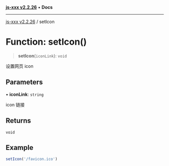 [**js-xxx v2.2.26**](../README.md) • **Docs**

***

[js-xxx v2.2.26](../README.md) / setIcon

# Function: setIcon()

> **setIcon**(`iconLink`): `void`

设置网页 icon

## Parameters

• **iconLink**: `string`

icon 链接

## Returns

`void`

## Example

```ts
setIcon('/favicon.ico')
```
